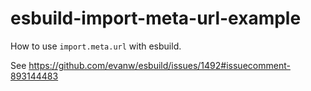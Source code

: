 # esbuild-import-meta-url-example

How to use `import.meta.url` with esbuild.

See https://github.com/evanw/esbuild/issues/1492#issuecomment-893144483
